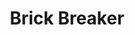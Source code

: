 ---
layout: post
title: Brick Breaker
featured-img: brick-breaker
categories: [Games, Programming]
---